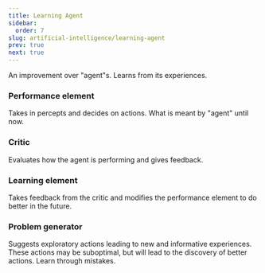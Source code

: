 ```yaml
---
title: Learning Agent
sidebar:
  order: 7
slug: artificial-intelligence/learning-agent
prev: true
next: true
---
```


An improvement over "agent"s. Learns from its experiences.

### Performance element

Takes in percepts and decides on actions. What is meant by "agent" until now.

### Critic

Evaluates how the agent is performing and gives feedback.

### Learning element

Takes feedback from the critic and modifies the performance element to do better in the future.

### Problem generator

Suggests exploratory actions leading to new and informative experiences. These actions may be suboptimal, but will lead to the discovery of better actions. Learn through mistakes.
